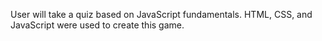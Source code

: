 User will take a quiz based on JavaScript fundamentals. HTML, CSS, and JavaScript were used to create this game. 

